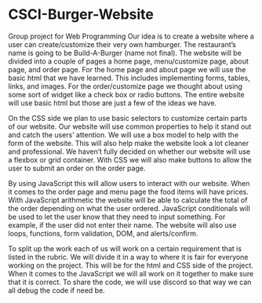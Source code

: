 # CSCI-Burger-Website
Group project for Web Programming
Our idea is to create a website where a user can create/customize their very own hamburger. The restaurant’s name is going to be Build-A-Burger (name not final). The website will be divided into a couple of pages a home page, menu/customize page, about page, and order page. For the home page and about page we will use the basic html that we have learned. This includes implementing forms, tables, links, and images. For the order/customize page we thought about using some sort of widget like a check box or radio buttons. The entire website will use basic html but those are just a few of the ideas we have.

On the CSS side we plan to use basic selectors to customize certain parts of our website. Our website will use common properties to help it stand out and catch the users’ attention. We will use a box model to help with the form of the website. This will also help make the website look a lot cleaner and professional. We haven’t fully decided on whether our website will use a flexbox or grid container. With CSS we will also make buttons to allow the user to submit an order on the order page.

By using JavaScript this will allow users to interact with our website. When it comes to the order page and menu page the food items will have prices. With JavaScript arithmetic the website will be able to calculate the total of the order depending on what the user ordered. JavaScript conditionals will be used to let the user know that they need to input something. For example, if the user did not enter their name. The website will also use loops, functions, form validation, DOM, and alerts/confirm.

To split up the work each of us will work on a certain requirement that is listed in the rubric. We will divide it in a way to where it is fair for everyone working on the project. This will be for the html and CSS side of the project. When it comes to the JavaScript we will all work on it together to make sure that it is correct. To share the code, we will use discord so that way we can all debug the code if need be.
